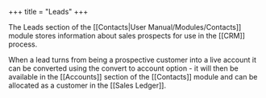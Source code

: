 +++
title = "Leads"
+++

The Leads section of the [[Contacts|User Manual/Modules/Contacts]] module stores information about sales prospects for use in the [[CRM]] process.

When a lead turns from being a prospective customer into a live account it can be converted using the convert to account option - it will then be available in the [[Accounts]] section of the [[Contacts]] module and can be allocated as a customer in the [[Sales Ledger]].
